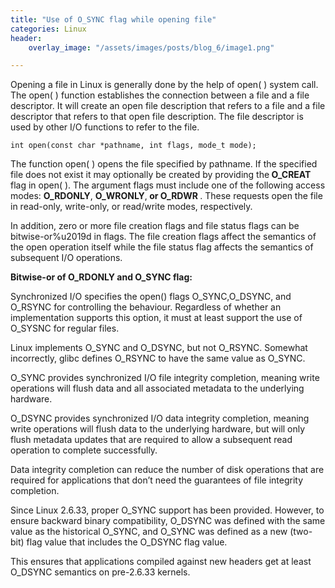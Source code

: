 ```yaml
---
title: "Use of O_SYNC flag while opening file"
categories: Linux
header:
    overlay_image: "/assets/images/posts/blog_6/image1.png"

---
```


Opening a file in Linux is generally done by the help of open( ) system call. The open( ) function establishes the connection between a file and a file descriptor. It will create an open file description that refers to a file and a file descriptor that refers to that open file description. The file descriptor is used by other I/O functions to refer to the file.

    int open(const char *pathname, int flags, mode_t mode);

The function open( ) opens the file specified by pathname. If the specified file does not exist it may optionally be created by providing the<b> O_CREAT</b> flag in open( ). The argument flags must include one of the following access modes: <b>O_RDONLY</b>, <b>O_WRONLY</b>,<b> or O_RDWR </b>. These requests open the file in read-only, write-only, or read/write modes, respectively.

In addition, zero or more file creation flags and file status flags can be bitwise-or%u2019d in flags. The file creation flags affect the semantics of the open operation itself while the file status flag affects the semantics of subsequent I/O operations.

<b> Bitwise-or of O_RDONLY and O_SYNC flag:</b>

Synchronized I/O specifies the open() flags O_SYNC,O_DSYNC, and O_RSYNC for controlling the behaviour. Regardless of whether an implementation supports this option, it must at least support the use of O_SYSNC for regular files.

Linux implements O_SYNC and O_DSYNC, but not O_RSYNC. Somewhat incorrectly, glibc defines O_RSYNC to have the same value as O_SYNC.

O_SYNC provides synchronized I/O file integrity completion, meaning write operations will flush data and all associated metadata to the underlying hardware.

O_DSYNC provides synchronized I/O data integrity completion, meaning write operations will flush data to the underlying hardware, but will only flush metadata updates that are required to allow a subsequent read operation to complete successfully.

Data integrity completion can reduce the number of disk operations that are required for applications that don’t need the guarantees of file integrity completion.

Since Linux 2.6.33, proper O_SYNC support has been provided. However, to ensure backward binary compatibility, O_DSYNC was defined with the same value as the historical O_SYNC, and O_SYNC was defined as a new (two-bit) flag value that includes the O_DSYNC flag value.

This ensures that applications compiled against new headers get at least O_DSYNC semantics on pre-2.6.33 kernels.
